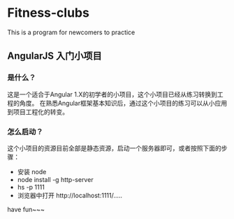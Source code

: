 # Fitness-clubs
This is a program for newcomers to practice
## AngularJS 入门小项目
### 是什么？
   这是一个适合于Angular 1.X的初学者的小项目，这个小项目已经从练习转换到工程的角度。
   在熟悉Angular框架基本知识后，通过这个小项目的练习可以从小应用到项目工程化的转变。
### 怎么启动？
   这个小项目的资源目前全部是静态资源，启动一个服务器即可，或者按照下面的步骤：
   + 安装 node
   + node install -g http-server
   + hs -p 1111
   + 浏览器中打开 http://localhost:1111/.....
   
   
   have fun~~~
